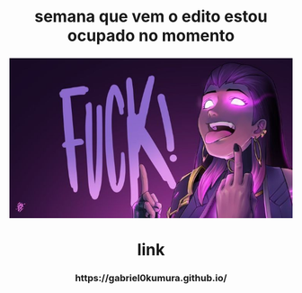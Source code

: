 <h1 align="center">semana que vem o edito estou ocupado no momento</h1>
<h3 align="center"></h3>

<div align="center">
<img style="display: block;-webkit-user-select: none;margin: auto;background-color: hsl(0, 0%, 90%);" src="im3.jpg" width='800'>
</div>

<h1 align="center"></h1>
<h1 align="center">link</h1>
<h3 align="center">https://gabriel0kumura.github.io/</h3>
<h1 align="center"></h1>
